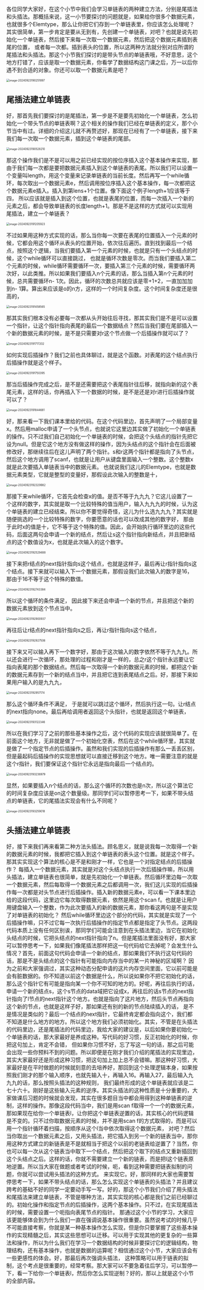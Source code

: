 各位同学大家好，在这个小节中我们会学习单链表的两种建立方法，分别是尾插法和头插法。那概括来说，这一小节要探讨的问题就是，如果给你很多个数据元素，也就很多个Elemtype，那么让你把它们存到一个单链表里，你应该怎么处理呢？其实很简单，第一步肯定是要从无到有，先创建一个单链表，对吧？也就是说先初始化一个单链表，然后接下来每一次取一个数据元素，然后把这个数据元素插到表尾的位置，
或者每一次都。插到表头的位置，所以这两种方法就分别对应所谓的尾插法和头插法。那这个小节我们探讨的是带头节点的单链表哦，不好意思，这个地方打错了，应该是取一个数据元素，你看学了数据结构这门课之后，万一以后你遇不到合适的对象。你还可以取一个数据元素是吧？

<img src="/Users/yuebinghui/Documents/program/github/note/images/image-20240923190251897.png" alt="image-20240923190251897" style="zoom:50%;" />

## 尾插法建立单链表

好，那首先我们要探讨的是尾插法，第一步是不是要先初始化一个单链表，怎么初始化一个带头节点的单链表啊？这个相关的操作我们已经在单链表的定义，那个小节当中有过。详细的介绍这儿就不再赘述好，那现在已经有了一个单链表，接下来我们每一次取一个数据元素，插到这个单链表的尾部。

<img src="/Users/yuebinghui/Documents/program/github/note/images/image-20240923190528210.png" alt="image-20240923190528210" style="zoom:50%;" />

那这个操作我们是不是可以用之前已经实现的按位序插入这个基本操作来实现，那由于我们每一次都是要把数据元素插入到这个单链表的表尾。所以我们可以设置一个变量叫length，用这个变量来记录单链表的当前长度。然后再写一个while循环，每次取出一个数据元素e，然后调用按位序插入这个基本操作，每一次都把这个数据元素e插入。插入到第lens+1个位置。像下面这个例子length+1应该等于四，
所以应该就是插入到这个位置，也就是表尾的位置，而每一次插入一个新的元素之后，都会导致单链表的长度length+1。那是不是这样的方式就可以实现用尾插法，建立一个单链表？

<img src="/Users/yuebinghui/Documents/program/github/note/images/image-20240923191205923.png" alt="image-20240923191205923" style="zoom:50%;" />

不过如果用这种方式实现的话，那么当你每一次要在表尾的位置插入一个元素的时候，它都会用这个循环从表头的位置开始，依次往后遍历。直到找到最后一个结点，按照这个逻辑，当我们要插入第一个元素的时候，也就是只有一个头结点的时候，这个while循环可以直接跳过，
也就是循环次数是零次。而当我们要插入第二个元素的时候，while循环需要循环一次，要插入第三个元素的时候，需要循环两次好，以此类推。所以如果我们要插入n个元素的话，那么当插入第n个元素的时候，总共需要循环n- 1次。因此，循环的次数总共就应该是零+1+2，一直加加加到n- 1算。算出来应该是o的n方，这样的一个时间复杂度。这个时间复杂度还是很高的，

<img src="/Users/yuebinghui/Documents/program/github/note/images/image-20240923191458565.png" alt="image-20240923191458565" style="zoom:50%;" />

那其实我们根本没有必要每一次都从头开始往后寻找，那其实我们是不是可以设置一个指针，让这个指针指向表尾的最后一个数据结点？然后当我们要在尾部插入一个新的数据元素的时候，是不是只需要对r这个节点做一个后插操作就可以了？

<img src="/Users/yuebinghui/Documents/program/github/note/images/image-20240923191717202.png" alt="image-20240923191717202" style="zoom:50%;" />

如何实现后插操作？我们之前也具体聊过，就是这个函数。对表尾的这个结点执行后插操作就是这个样子。

<img src="/Users/yuebinghui/Documents/program/github/note/images/image-20240923191750395.png" alt="image-20240923191750395" style="zoom:50%;" />

那当后插操作完成之后，是不是还需要把这个表尾指针往后移，就指向新的这个表尾元素，这样的话，你再插入下一个数据的时候，是不是还是对r进行后插操作就可以了？

<img src="/Users/yuebinghui/Documents/program/github/note/images/image-20240923191844681.png" alt="image-20240923191844681" style="zoom:50%;" />

好，那来看一下我们课本里给的代码。在这个代码里边，首先声明了一个局部变量x。然后用malloc申请了一个头节点，也就说它这里边其实做了初始化一个单链表的操作。只不过我们自己初始化一个单链表的时候，会把这个头结点的指针先把它设为null。但是它这个地方没有做这样的操作，因为头结点的这个指针会在后面被修改好，那继续往后在这儿声明了两个指针。s和r这两个指针都是指向了头节点，然后这个地方调用了scanf，也就是让用户从键盘里面输入一个整数。这个整数x就是此次要插入单链表当中的数据元素。
也就说我们这儿的Elemtype，也就是数据元素类型，它就是整型的变量好，那假设此次输入的整数是十，

<img src="/Users/yuebinghui/Documents/program/github/note/images/image-20240923192329982.png" alt="image-20240923192329982" style="zoom:50%;" />

那接下来while循环，它首先会检查x的值。是否不等于九九九？它这儿设置了一个这样的数字，其实就是取一个比较特殊的值当用户，输入九九九的时候，认为这个单链表的建立已经结束。所以你不要觉得奇怪，这儿为什么选九九九？其实就是随便挑选的一个比较特殊的数字，你要愿意的话也可以改成其他的数字好，
那由于此时x的值是十，它不等于这个特殊的值。因此，会开始执行循环里边的这些代码，后面这两句会申请一个新的结点，然后让s这个指针指向新结点，并且把新结点的这个数值设为x，也就是此次输入的这个数字。

<img src="/Users/yuebinghui/Documents/program/github/note/images/image-20240923192529488.png" alt="image-20240923192529488" style="zoom:50%;" />

接下来把r结点的next指针指向s这个结点，也就是这样子，最后再让r指针指向s这个结点。接下来就可以输入下一个数据元素，那假设我们此次输入的数字是16，那由于16不等于这个特殊的数值。

<img src="/Users/yuebinghui/Documents/program/github/note/images/image-20240923192743384.png" alt="image-20240923192743384" style="zoom:50%;" />

所以这个循环的条件满足，
因此接下来还会申请一个新的节点，并且把这个新的数据元素放到这个节点当中。

<img src="/Users/yuebinghui/Documents/program/github/note/images/image-20240923192900937.png" alt="image-20240923192900937" style="zoom:50%;" />

再往后让r结点的next指针指向s之后，再让r指针指向s这个结点，

<img src="/Users/yuebinghui/Documents/program/github/note/images/image-20240923192927506.png" alt="image-20240923192927506" style="zoom:50%;" />

接下来又可以输入再下一个数字好，那由于这次输入的数字依然不等于九九九。所以还会进行一次循环，那处理的过程和刚才是一样的，总之r这个指针永远要让它指向表尾的那个数据结点。然后每一次取得一个新的数据元素的时候，都把这个新的数据元素存到一个新的结点当中，并且把它连到表尾结点之后。好，那接下来如果用户输入的是九九九，

<img src="/Users/yuebinghui/Documents/program/github/note/images/image-20240923192957174.png" alt="image-20240923192957174" style="zoom:50%;" />

那么这个循环条件不满足，
于是就可以跳过这个循环，然后执行这一句。让r结点的next指向none。最后再给调用者返回这个头指针，也就是返回这个单链表，

<img src="/Users/yuebinghui/Documents/program/github/note/images/image-20240923193122346.png" alt="image-20240923193122346" style="zoom:50%;" />

所以在我们学习了之前的那些基本操作之后，这个代码的实现应该就很简单了。在前面这个地方，无非就是做了一个初始化空表，然后在这个while循环里，其实就是做了一个指定节点的后插操作。虽然和我们实现的后插操作有那么一丢丢区别，但是最起码后插操作的实现思想就可以直接迁移到这个地方。唯一需要注意的就是这个r指针，我们要保证这个指针它永远是指向最后一个结点的。

<img src="/Users/yuebinghui/Documents/program/github/note/images/image-20240923193236979.png" alt="image-20240923193236979" style="zoom:50%;" />

显然，如果要插入n个结点的话，那么这个循环的次数也是n次，所以这个算法它的时间复杂度应该是on这个数量级。那同学们可以暂停思考一下，如果不带头结点的单链表，它的尾插法实现会有什么不同呢？

<img src="/Users/yuebinghui/Documents/program/github/note/images/image-20240923193259018.png" alt="image-20240923193259018" style="zoom:50%;" />

## 头插法建立单链表

好，接下来我们再来看第二种方法头插法。顾名思义，就是说我每一次取得一个新的数据元素的时候，我都把它插入到这个单链表的表头这个位置。就是这个样子。那其实实现这个算法的核心是不是和刚才一样，它也是一个对指定结点的后插操作？
每插入一个数据元素，其实就是对这个头结点执行一次后插操作嘛，所以用头插法，建立单链表也很简单，就是先初始化一个单链表。然后循环里边每一次取一个数据元素，然后每取得一个数据元素之后都调用一次，我们这儿实现的后插操作每一次都是对头节点进行后插操作。插入新的数据元素e，可以看一下课本里边给的这段代码，这里边它每次取得数据元素，依然是用这个scan f。也就是让用户用键盘输入一个整数，作为此次要插入的新的数据元素，那你看这两句是不是实现了对单链表的初始化？
然后while循环里边这个部分的代码，其实就是实现了一个后插操作嘛，只不过它每一次执行后插操作的指定节点都是指定了头节点。这两段代码本质上没有任何区别诶，那同学们可能会注意到在头插法里边，当它在初始化头结点的时候，它把头结点的next指针指向了n。但是尾插法里面没有好，那大家可以暂停思考一下，如果我们像尾插法那样把这一句代码给它去掉呢？会发生什么情况？首先，前面这句代码会申请一个新的结点，那如果我们不执行这句代码的话，那是不是头结点的这个指针有可能指向内存当中的某一片神秘的区域啊？
因为之前和大家强调过，其实这种动态分配申请的这片内存空间里面，它以前可能是会有脏数据的。你不知道以前这个数据是什么，所以说如果你不把它初始化的话，那么这个指针它有可能是指向某一个你不可知的地方的。好呢，再往后执行的话，申请一个新的结点s，这个s节点的data域把它设成x，再往后的话s节点的next指针指向了l节点的next指针这个地方。也就是指向了这片地方，然后头节点再指向这个新的节点，也就是这样子好，那如果还有别的新的节点陆续插入的话，
是不是情况是类似的？最后一个结点的next指针，它最终肯定都会指向这个，我们都不知道是什么地方的地方。所以这个地方我们必须初始化。其实，不管是在头插法的代码里边，还是尾插法的代码里边，我给大家的建议是，以后如果你要初始化一个单链表的话，那大家最好是养成这种。写代码的好习惯，反正初始化的时候，你把这句加上，肯定不会错，
但如果你习惯不好，忘了写这一句的话，那之后可能会出现一些你预料不到的问题。所以即便是在刚才我们介绍的尾插法的实现里边，其实大家最好还是形成这种习惯，把这句加上加上总不会错嘛。那这种好习惯，大家最好是在平时做题的时候就刻意的去培养好，那回到这个处理逻辑本身，如果按照我们刚才的那个输入顺序，也就先输入十，再输入16。再输入27，最后输入九九九的话，那么按照头插法的这种规则，
我们最终形成的这个单链表就应该是二七十六十。刚好是这些输入元素的逆序。其实头插法的这种性质是十分重要的，大家做课后习题的时候就会发现，其实在很多题目当中都会用得到这种单链表的逆制，这样的操作。那像这段代码当中，我们是用scan f取得一个一个的数据元素，那如果现在给你一个单链表l，让你把这个单链表逆置的话，其实核心的代码逻辑是不变的。只不过你取数据元素的时候，并不是用scan f的方式取得的，而是可以用一个指针循环着扫描，按顺序从这个l当中依次取得这个数据元素，
对吧？然后当你取出一个数据元素之后，又用头插法，把它插入到另一个新的链表当中，那你用这种方式建立的新链表是不是就相当于把这个以前的老链表给逆置了？当然，你也可以每一次从这个链表当中取下一个结点，然后把这个取下的结点又重新插回到这个头结点之后。这样的话，你就不需要建立一个新的链表，而是把l这个链表原地逆置。所以当大家在做题或者考试的时候，呃，看到这种需要把链表拟制的问题，你就可以尝试用头插法的这种方式。
来实现它。好，那同样的大家也需要暂停思考一下，如果不带头结点的话，那么怎么实现这个单链表的头插法？并且建议跨考的基础不好的同学一定要动手写一写。好的，那这个小节我们介绍了用头插法和尾插法来建立单链表，不管是哪种方法，其实实现的核心都是我们之前已经聊过的。初始化操作和指定节点的后插操作，这两个基本操作。只不过，在实现尾插法的时候，需要设置一个呃指向表尾节点的指针。
那通过这个小节的学习，大家应该更能够体会到为什么我们一直在强调说基本操作很重要。虽然说考试的时候几乎不可能直接考察，你就是某一种基本操作怎么实现，但是你只要掌握了这些基本操作的实现精髓之后，其实这些思想可以迁移。可以用于实现其他的更复杂的一些算法和操作，所以为什么我们在学习一个数据结构的时候非要探讨它的逻辑结构，物理结构，还有基本操作，也就是数据的运算呢？相信通过这个小节，大家应该会有一些更感性的体会。好，那最后再次强调头插法，
这种策略可以用于链表的拟制，这个考点是很重要的，经常考察。那大家可以不要急着往后学习，可以暂停一下，看一下给你一个单链表l，然后你怎么实现逆制？好的，那以上就是这个小节的全部内容。